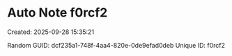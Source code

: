 ﻿# Auto Note f0rcf2
Created: 2025-09-28 15:35:21

Random GUID: dcf235a1-748f-4aa4-820e-0de9efad0deb
Unique ID: f0rcf2
